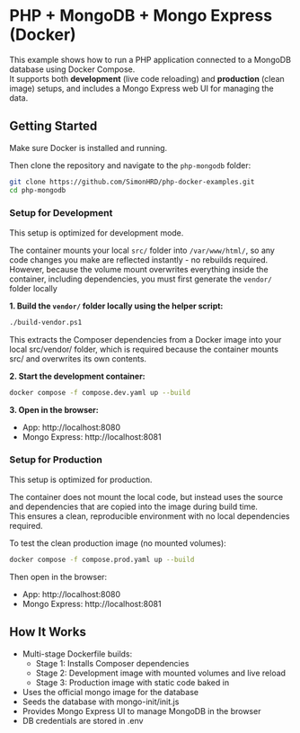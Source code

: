 # PHP + MongoDB + Mongo Express (Docker)

This example shows how to run a PHP application connected to a MongoDB database using Docker Compose.  
It supports both **development** (live code reloading) and **production** (clean image) setups, and includes a Mongo Express web UI for managing the data.


## Getting Started
Make sure Docker is installed and running.

Then clone the repository and navigate to the `php-mongodb` folder:
```bash
git clone https://github.com/SimonHRD/php-docker-examples.git
cd php-mongodb
```

### Setup for Development
This setup is optimized for development mode.

The container mounts your local `src/` folder into `/var/www/html/`, so any code changes you make are reflected instantly - no rebuilds required.<br>
However, because the volume mount overwrites everything inside the container, including dependencies, you must first generate the `vendor/` folder locally

**1. Build the `vendor/` folder locally using the helper script:**
```bash
./build-vendor.ps1
```

This extracts the Composer dependencies from a Docker image into your local src/vendor/ folder, which is required because the container mounts src/ and overwrites its own contents.

**2. Start the development container:**
```bash
docker compose -f compose.dev.yaml up --build
```

**3. Open in the browser:**
- App: http://localhost:8080
- Mongo Express: http://localhost:8081

### Setup for Production
This setup is optimized for production.

The container does not mount the local code, but instead uses the source and dependencies that are copied into the image during build time.<br>
This ensures a clean, reproducible environment with no local dependencies required.

To test the clean production image (no mounted volumes):
```bash
docker compose -f compose.prod.yaml up --build
```
Then open in the browser:
- App: http://localhost:8080
- Mongo Express: http://localhost:8081


## How It Works
- Multi-stage Dockerfile builds:
    - Stage 1: Installs Composer dependencies
    - Stage 2: Development image with mounted volumes and live reload
    - Stage 3: Production image with static code baked in
- Uses the official mongo image for the database
- Seeds the database with mongo-init/init.js
- Provides Mongo Express UI to manage MongoDB in the browser
- DB credentials are stored in .env